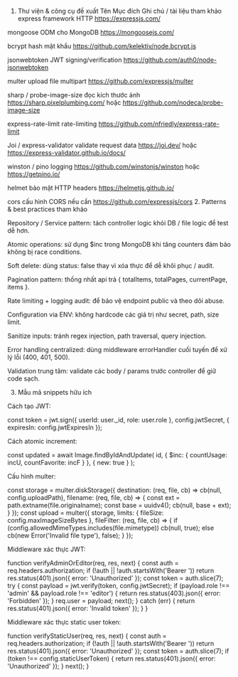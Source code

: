 1. Thư viện & công cụ đề xuất
Tên	Mục đích	Ghi chú / tài liệu tham khảo
express	framework HTTP	https://expressjs.com/

mongoose	ODM cho MongoDB	https://mongoosejs.com/

bcrypt	hash mật khẩu	https://github.com/kelektiv/node.bcrypt.js

jsonwebtoken	JWT signing/verification	https://github.com/auth0/node-jsonwebtoken

multer	upload file multipart	https://github.com/expressjs/multer

sharp / probe-image-size	đọc kích thước ảnh	https://sharp.pixelplumbing.com/
 hoặc https://github.com/nodeca/probe-image-size

express-rate-limit	rate-limiting	https://github.com/nfriedly/express-rate-limit

Joi / express-validator	validate request data	https://joi.dev/
 hoặc https://express-validator.github.io/docs/

winston / pino	logging	https://github.com/winstonjs/winston
 hoặc https://getpino.io/

helmet	bảo mật HTTP headers	https://helmetjs.github.io/

cors	cấu hình CORS nếu cần	https://github.com/expressjs/cors
2. Patterns & best practices tham khảo

Repository / Service pattern: tách controller logic khỏi DB / file logic để test dễ hơn.

Atomic operations: sử dụng $inc trong MongoDB khi tăng counters đảm bảo không bị race conditions.

Soft delete: dùng status: false thay vì xóa thực để dễ khôi phục / audit.

Pagination pattern: thống nhất api trả { totalItems, totalPages, currentPage, items }.

Rate limiting + logging audit: để bảo vệ endpoint public và theo dõi abuse.

Configuration via ENV: không hardcode các giá trị như secret, path, size limit.

Sanitize inputs: tránh regex injection, path traversal, query injection.

Error handling centralized: dùng middleware errorHandler cuối tuyến để xử lý lỗi (400, 401, 500).

Validation trung tâm: validate các body / params trước controller để giữ code sạch.

3. Mẫu mã snippets hữu ích

Cách tạo JWT:

const token = jwt.sign({ userId: user._id, role: user.role }, config.jwtSecret, { expiresIn: config.jwtExpiresIn });


Cách atomic increment:

const updated = await Image.findByIdAndUpdate(
  id,
  { $inc: { countUsage: incU, countFavorite: incF } },
  { new: true }
);


Cấu hình multer:

const storage = multer.diskStorage({
  destination: (req, file, cb) => cb(null, config.uploadPath),
  filename: (req, file, cb) => {
    const ext = path.extname(file.originalname);
    const base = uuidv4();
    cb(null, base + ext);
  }
});
const upload = multer({
  storage,
  limits: { fileSize: config.maxImageSizeBytes },
  fileFilter: (req, file, cb) => {
    if (config.allowedMimeTypes.includes(file.mimetype)) cb(null, true);
    else cb(new Error('Invalid file type'), false);
  }
});


Middleware xác thực JWT:

function verifyAdminOrEditor(req, res, next) {
  const auth = req.headers.authorization;
  if (!auth || !auth.startsWith('Bearer ')) return res.status(401).json({ error: 'Unauthorized' });
  const token = auth.slice(7);
  try {
    const payload = jwt.verify(token, config.jwtSecret);
    if (payload.role !== 'admin' && payload.role !== 'editor') {
      return res.status(403).json({ error: 'Forbidden' });
    }
    req.user = payload;
    next();
  } catch (err) {
    return res.status(401).json({ error: 'Invalid token' });
  }
}


Middleware xác thực static user token:

function verifyStaticUser(req, res, next) {
  const auth = req.headers.authorization;
  if (!auth || !auth.startsWith('Bearer ')) return res.status(401).json({ error: 'Unauthorized' });
  const token = auth.slice(7);
  if (token !== config.staticUserToken) {
    return res.status(401).json({ error: 'Unauthorized' });
  }
  next();
}